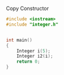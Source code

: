Copy Constructor

```c++
#include <iostream>
#include "integer.h"


int main()
{
	Integer i(5);
	Integer i2(i);
	return 0;
}

```

